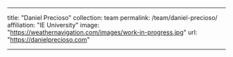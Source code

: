 ---

title: "Daniel Precioso"
collection: team
permalink: /team/daniel-precioso/
affiliation: "IE University"
image: "https://weathernavigation.com/images/work-in-progress.jpg"
url: "https://danielprecioso.com"

---